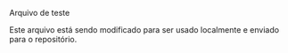 Arquivo de teste

Este arquivo está sendo modificado para ser usado localmente e enviado para o repositório.